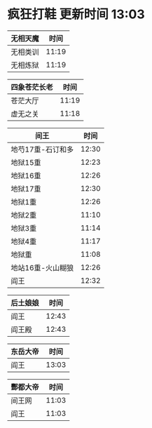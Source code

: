 # 疯狂打鞋 更新时间 13:03

| 无相天魔   | 时间    |
|--------|-------|
| 无相类训 | 11:19 |
| 无相炼狱 | 11:19 |

| 四象苍茫长老   | 时间    |
|--------|-------|
| 苍茫大厅 | 11:19 |
| 虚无之关 | 11:18 |

| 间王   | 时间    |
|--------|-------|
| 地芍17重-石订和多 | 12:30 |
| 地狱15重 | 12:23 |
| 地狱16重 | 12:26 |
| 地狱17重 | 12:30 |
| 地狱1重 | 12:26 |
| 地狱2重 | 11:10 |
| 地狱3重 | 11:14 |
| 地狱4重 | 11:17 |
| 地狱重 | 11:08 |
| 地站16重-火山糊狼 | 12:26 |
| 阎王 | 12:32 |

| 后土娘娘   | 时间    |
|--------|-------|
| 阎王 | 12:43 |
| 阎王殿 | 12:43 |

| 东岳大帝   | 时间    |
|--------|-------|
| 阎王 | 13:03 |

| 酆都大帝   | 时间    |
|--------|-------|
| 间王网 | 11:03 |
| 阎王 | 11:03 |